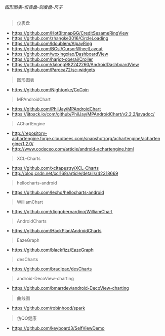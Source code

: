 ###### 图形图表-仪表盘-刻度盘-尺子
> 仪表盘
- https://github.com/HotBitmapGG/CreditSesameRingView
- https://github.com/zhangke3016/CircleLoading
- https://github.com/ldoublem/AlpayRing
- https://github.com/BCsl/CursorWheelLayout
- https://github.com/woxingxiao/DashboardView
- https://github.com/harjot-oberai/Croller
- https://github.com/dalong982242260/AndroidDashboardView
- https://github.com/Paroca72/sc-widgets

> 图形图表
- https://github.com/Nightonke/CoCoin


> MPAndroidChart
- https://github.com/PhilJay/MPAndroidChart
- https://jitpack.io/com/github/PhilJay/MPAndroidChart/v2.2.2/javadoc/

> AChartEngine
- http://repository-achartengine.forge.cloudbees.com/snapshot/org/achartengine/achartengine/1.2.0/
- http://www.codeceo.com/article/android-achartengine.html

> XCL-Charts
- https://github.com/xcltapestry/XCL-Charts
- http://blog.csdn.net/xcl168/article/details/42318669


> hellocharts-android
- https://github.com/lecho/hellocharts-android

> WilliamChart
- https://github.com/diogobernardino/WilliamChart

> AndroidCharts
- https://github.com/HackPlan/AndroidCharts

> EazeGraph
- https://github.com/blackfizz/EazeGraph

> desCharts
- https://github.com/bradipao/desCharts

> android-DecoView-charting
- https://github.com/bmarrdev/android-DecoView-charting

> 曲线图
- https://github.com/robinhood/spark

> 仿QQ健康
- https://github.com/keyboard3/SelfViewDemo






